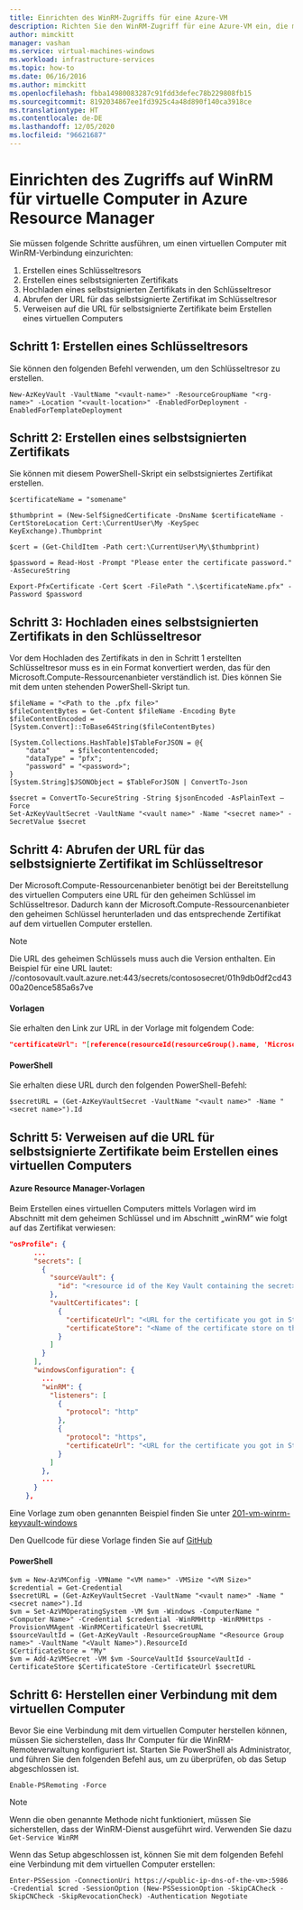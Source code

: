 ```yaml
---
title: Einrichten des WinRM-Zugriffs für eine Azure-VM
description: Richten Sie den WinRM-Zugriff für eine Azure-VM ein, die mit dem Ressourcen-Manager-Bereitstellungsmodell erstellt wurde.
author: mimckitt
manager: vashan
ms.service: virtual-machines-windows
ms.workload: infrastructure-services
ms.topic: how-to
ms.date: 06/16/2016
ms.author: mimckitt
ms.openlocfilehash: fbba14980083287c91fdd3defec78b229808fb15
ms.sourcegitcommit: 8192034867ee1fd3925c4a48d890f140ca3918ce
ms.translationtype: HT
ms.contentlocale: de-DE
ms.lasthandoff: 12/05/2020
ms.locfileid: "96621687"
---
```

# <a name="setting-up-winrm-access-for-virtual-machines-in-azure-resource-manager"></a>Einrichten des Zugriffs auf WinRM für virtuelle Computer in Azure Resource Manager

Sie müssen folgende Schritte ausführen, um einen virtuellen Computer mit WinRM-Verbindung einzurichten:

1. Erstellen eines Schlüsseltresors
2. Erstellen eines selbstsignierten Zertifikats
3. Hochladen eines selbstsignierten Zertifikats in den Schlüsseltresor
4. Abrufen der URL für das selbstsignierte Zertifikat im Schlüsseltresor
5. Verweisen auf die URL für selbstsignierte Zertifikate beim Erstellen eines virtuellen Computers

 

## <a name="step-1-create-a-key-vault"></a>Schritt 1: Erstellen eines Schlüsseltresors
Sie können den folgenden Befehl verwenden, um den Schlüsseltresor zu erstellen.

```azurepowershell
New-AzKeyVault -VaultName "<vault-name>" -ResourceGroupName "<rg-name>" -Location "<vault-location>" -EnabledForDeployment -EnabledForTemplateDeployment
```

## <a name="step-2-create-a-self-signed-certificate"></a>Schritt 2: Erstellen eines selbstsignierten Zertifikats
Sie können mit diesem PowerShell-Skript ein selbstsigniertes Zertifikat erstellen.

```azurepowershell
$certificateName = "somename"

$thumbprint = (New-SelfSignedCertificate -DnsName $certificateName -CertStoreLocation Cert:\CurrentUser\My -KeySpec KeyExchange).Thumbprint

$cert = (Get-ChildItem -Path cert:\CurrentUser\My\$thumbprint)

$password = Read-Host -Prompt "Please enter the certificate password." -AsSecureString

Export-PfxCertificate -Cert $cert -FilePath ".\$certificateName.pfx" -Password $password
```

## <a name="step-3-upload-your-self-signed-certificate-to-the-key-vault"></a>Schritt 3: Hochladen eines selbstsignierten Zertifikats in den Schlüsseltresor
Vor dem Hochladen des Zertifikats in den in Schritt 1 erstellten Schlüsseltresor muss es in ein Format konvertiert werden, das für den Microsoft.Compute-Ressourcenanbieter verständlich ist. Dies können Sie mit dem unten stehenden PowerShell-Skript tun.

```azurepowershell
$fileName = "<Path to the .pfx file>"
$fileContentBytes = Get-Content $fileName -Encoding Byte
$fileContentEncoded = [System.Convert]::ToBase64String($fileContentBytes)

[System.Collections.HashTable]$TableForJSON = @{
    "data"     = $filecontentencoded;
    "dataType" = "pfx";
    "password" = "<password>";
}
[System.String]$JSONObject = $TableForJSON | ConvertTo-Json

$secret = ConvertTo-SecureString -String $jsonEncoded -AsPlainText –Force
Set-AzKeyVaultSecret -VaultName "<vault name>" -Name "<secret name>" -SecretValue $secret
```

## <a name="step-4-get-the-url-for-your-self-signed-certificate-in-the-key-vault"></a>Schritt 4: Abrufen der URL für das selbstsignierte Zertifikat im Schlüsseltresor
Der Microsoft.Compute-Ressourcenanbieter benötigt bei der Bereitstellung des virtuellen Computers eine URL für den geheimen Schlüssel im Schlüsseltresor. Dadurch kann der Microsoft.Compute-Ressourcenanbieter den geheimen Schlüssel herunterladen und das entsprechende Zertifikat auf dem virtuellen Computer erstellen.

> [!NOTE]
> Die URL des geheimen Schlüssels muss auch die Version enthalten. Ein Beispiel für eine URL lautet: \//contosovault.vault.azure.net:443/secrets/contososecret/01h9db0df2cd4300a20ence585a6s7ve

#### <a name="templates"></a>Vorlagen
Sie erhalten den Link zur URL in der Vorlage mit folgendem Code:

```json
"certificateUrl": "[reference(resourceId(resourceGroup().name, 'Microsoft.KeyVault/vaults/secrets', '<vault-name>', '<secret-name>'), '2015-06-01').secretUriWithVersion]"
```

#### <a name="powershell"></a>PowerShell
Sie erhalten diese URL durch den folgenden PowerShell-Befehl:

```azurepowershell
$secretURL = (Get-AzKeyVaultSecret -VaultName "<vault name>" -Name "<secret name>").Id
```

## <a name="step-5-reference-your-self-signed-certificates-url-while-creating-a-vm"></a>Schritt 5: Verweisen auf die URL für selbstsignierte Zertifikate beim Erstellen eines virtuellen Computers
#### <a name="azure-resource-manager-templates"></a>Azure Resource Manager-Vorlagen
Beim Erstellen eines virtuellen Computers mittels Vorlagen wird im Abschnitt mit dem geheimen Schlüssel und im Abschnitt „winRM“ wie folgt auf das Zertifikat verwiesen:

```json
"osProfile": {
      ...
      "secrets": [
        {
          "sourceVault": {
            "id": "<resource id of the Key Vault containing the secret>"
          },
          "vaultCertificates": [
            {
              "certificateUrl": "<URL for the certificate you got in Step 4>",
              "certificateStore": "<Name of the certificate store on the VM>"
            }
          ]
        }
      ],
      "windowsConfiguration": {
        ...
        "winRM": {
          "listeners": [
            {
              "protocol": "http"
            },
            {
              "protocol": "https",
              "certificateUrl": "<URL for the certificate you got in Step 4>"
            }
          ]
        },
        ...
      }
    },
```

Eine Vorlage zum oben genannten Beispiel finden Sie unter [201-vm-winrm-keyvault-windows](https://azure.microsoft.com/documentation/templates/201-vm-winrm-keyvault-windows)

Den Quellcode für diese Vorlage finden Sie auf [GitHub](https://github.com/Azure/azure-quickstart-templates/tree/master/201-vm-winrm-keyvault-windows)

#### <a name="powershell"></a>PowerShell
```azurepowershell
$vm = New-AzVMConfig -VMName "<VM name>" -VMSize "<VM Size>"
$credential = Get-Credential
$secretURL = (Get-AzKeyVaultSecret -VaultName "<vault name>" -Name "<secret name>").Id
$vm = Set-AzVMOperatingSystem -VM $vm -Windows -ComputerName "<Computer Name>" -Credential $credential -WinRMHttp -WinRMHttps -ProvisionVMAgent -WinRMCertificateUrl $secretURL
$sourceVaultId = (Get-AzKeyVault -ResourceGroupName "<Resource Group name>" -VaultName "<Vault Name>").ResourceId
$CertificateStore = "My"
$vm = Add-AzVMSecret -VM $vm -SourceVaultId $sourceVaultId -CertificateStore $CertificateStore -CertificateUrl $secretURL
```

## <a name="step-6-connecting-to-the-vm"></a>Schritt 6: Herstellen einer Verbindung mit dem virtuellen Computer
Bevor Sie eine Verbindung mit dem virtuellen Computer herstellen können, müssen Sie sicherstellen, dass Ihr Computer für die WinRM-Remoteverwaltung konfiguriert ist. Starten Sie PowerShell als Administrator, und führen Sie den folgenden Befehl aus, um zu überprüfen, ob das Setup abgeschlossen ist.

```azurepowershell
Enable-PSRemoting -Force
```

> [!NOTE]
> Wenn die oben genannte Methode nicht funktioniert, müssen Sie sicherstellen, dass der WinRM-Dienst ausgeführt wird. Verwenden Sie dazu `Get-Service WinRM`
> 
> 

Wenn das Setup abgeschlossen ist, können Sie mit dem folgenden Befehl eine Verbindung mit dem virtuellen Computer erstellen:

```azurepowershell
Enter-PSSession -ConnectionUri https://<public-ip-dns-of-the-vm>:5986 -Credential $cred -SessionOption (New-PSSessionOption -SkipCACheck -SkipCNCheck -SkipRevocationCheck) -Authentication Negotiate
```
